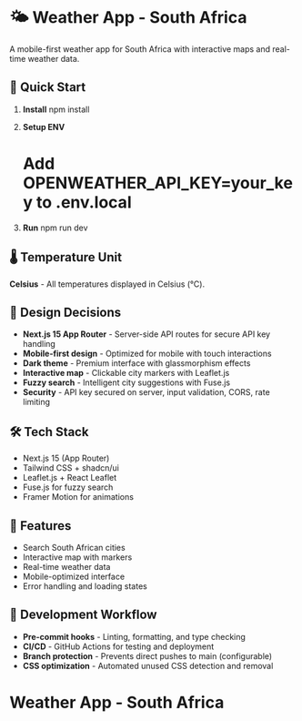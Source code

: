 # 🌤️ Weather App - South Africa

A mobile-first weather app for South Africa with interactive maps and real-time weather data.

## 🚀 Quick Start

1. **Install**
   npm install

2. **Setup ENV**

   # Add OPENWEATHER_API_KEY=your_key to .env.local

3. **Run**
   npm run dev

## 🌡️ Temperature Unit

**Celsius** - All temperatures displayed in Celsius (°C).

## 🎨 Design Decisions

- **Next.js 15 App Router** - Server-side API routes for secure API key handling
- **Mobile-first design** - Optimized for mobile with touch interactions
- **Dark theme** - Premium interface with glassmorphism effects
- **Interactive map** - Clickable city markers with Leaflet.js
- **Fuzzy search** - Intelligent city suggestions with Fuse.js
- **Security** - API key secured on server, input validation, CORS, rate limiting

## 🛠️ Tech Stack

- Next.js 15 (App Router)
- Tailwind CSS + shadcn/ui
- Leaflet.js + React Leaflet
- Fuse.js for fuzzy search
- Framer Motion for animations

## 📱 Features

- Search South African cities
- Interactive map with markers
- Real-time weather data
- Mobile-optimized interface
- Error handling and loading states

## 🔄 Development Workflow

- **Pre-commit hooks** - Linting, formatting, and type checking
- **CI/CD** - GitHub Actions for testing and deployment
- **Branch protection** - Prevents direct pushes to main (configurable)
- **CSS optimization** - Automated unused CSS detection and removal

# Weather App - South Africa
